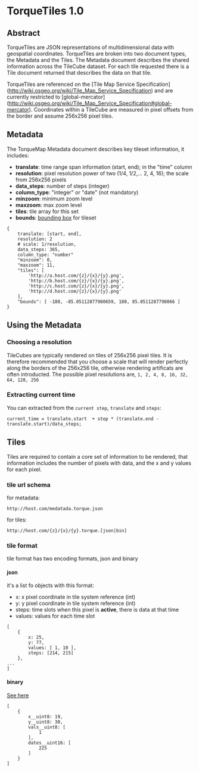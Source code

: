 # TorqueTiles 1.0

## Abstract

TorqueTiles are JSON representations of multidimensional data with
geospatial coordinates. TorqueTiles are broken into two document types,
the Metadata and the Tiles. The Metadata document describes the shared
information across the TileCube dataset. For each tile requested there
is a Tile document returned that describes the data on that tile.

TorqueTiles are referenced on the [Tile Map Service Specification]
(http://wiki.osgeo.org/wiki/Tile_Map_Service_Specification)
and are currently restricted to [global-mercator]
(http://wiki.osgeo.org/wiki/Tile_Map_Service_Specification#global-mercator).
Coordinates within a TileCube are measured in pixel offsets from the
border and assume 256x256 pixel tiles.


## Metadata

The TorqueMap Metadata document describes key tileset information, it includes:

- **translate**: time range span information (start, end); in the "time" column
- **resolution**: pixel resolution power of two (1/4, 1/2,... 2, 4, 16); the scale from 256x256 pixels
- **data_steps**: number of steps (integer)
- **column_type**: "integer" or "date" (not mandatory)
- **minzoom**: minimum zoom level
- **maxzoom**: max zoom level
- **tiles**: tile array for this set
- **bounds**: [bounding box](http://wiki.openstreetmap.org/wiki/Bounding_Box) for tileset

```
{
    translate: [start, end], 
    resolution: 2           
    # scale: 1/resolution,
    data_steps: 365,
    column_type: "number"
    "minzoom": 0,
    "maxzoom": 11,
    "tiles": [
        'http://a.host.com/{z}/{x}/{y}.png',
        'http://b.host.com/{z}/{x}/{y}.png',
        'http://c.host.com/{z}/{x}/{y}.png',
        'http://d.host.com/{z}/{x}/{y}.png'
    ],
    "bounds": [ -180, -85.05112877980659, 180, 85.0511287798066 ]
}
```

## Using the Metadata

### Choosing a resolution

TileCubes are typically rendered on tiles of 256x256 pixel tiles. It is therefore recommended that you choose a scale that will render perfectly along the borders of the 256x256 tile, otherwise rendering artificats are often introducted. The possible pixel resolutions are,
```1, 2, 4, 8, 16, 32, 64, 128, 256```

### Extracting current time

You can extracted from the ```current step```, ```translate``` and ```steps```:

```
current_time = translate.start  + step * (translate.end - translate.start)/data_steps;
```


## Tiles

Tiles are required to contain a core set of information to be rendered,
that information includes the number of pixels with data, and the x and
y values for each pixel. 

### tile url schema

for metadata:

```
http://host.com/medatada.torque.json
```

for tiles:

```
http://host.com/{z}/{x}/{y}.torque.[json|bin]
```

### tile format

tile format has two encoding formats, json and binary

#### json
it's a list fo objects with this format:

 - x: x pixel coordinate in tile system reference (int)
 - y: y pixel coordinate in tile system reference (int)
 - steps: time slots when this pixel is **active**, there is data at that time
 - values: values for each time slot

```
[
    {
        x: 25,
        y: 77,
        values: [ 1, 10 ],
        steps: [214, 215]
    },
...
]
```

#### binary

[See here](./tile.json)

```
[
    {
        x__uint8: 19,
        y__uint8: 30,
        vals__uint8: [
            1
        ],
        dates__uint16: [
            225
        ]
    }
]
```
